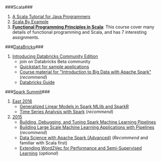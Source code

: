 ###Scala###
1. [A Scala Tutorial for Java Programmers](http://docs.scala-lang.org/tutorials/scala-for-java-programmers.html)
2. [Scala By Example](http://www.scala-lang.org/docu/files/ScalaByExample.pdf)
3. **[Functional Programming Principles in Scala](https://www.coursera.org/course/progfun)**: This course cover many details of functional programming and Scala, and has 7 interesting assignments. 

###[DataBricks](https://databricks.com/)###
1. [Introducing Databricks Community Edition](https://databricks.com/blog/2016/02/17/introducing-databricks-community-edition-apache-spark-for-all.html)
    * join on Databricks Beta community 
    * [Quickstart for sample applications](https://docs.cloud.databricks.com/docs/latest/sample_applications/index.html#Introduction%20(Readme).html)
    * [Course material for "Introduction to Big Data with Apache Spark"](https://docs.cloud.databricks.com/docs/latest/courses/index.html#Introduction%20to%20Big%20Data%20with%20Apache%20Spark%20(CS100-1x)/Introduction%20(README).html)  (_recommend_)
    * [Databricks Guide](https://docs.cloud.databricks.com/docs/latest/databricks_guide/index.html#00%20Welcome%20to%20Databricks.html)

###[Spark Summit](https://spark-summit.org/)###
1. [East 2016](https://spark-summit.org/east-2016/schedule/)
   * [Generalized Linear Models in Spark MLlib and SparkR](https://spark-summit.org/east-2016/events/generalized-linear-models-in-spark-mllib-and-sparkr/)
   * [Time Series Analysis with Spark](https://spark-summit.org/east-2016/events/time-series-analysis-with-spark/) (_recommend_)
2. [2015](https://spark-summit.org/2015/)
   * [Building, Debugging, and Tuning Spark Machine Learning Pipelines](https://spark-summit.org/2015/events/practical-machine-learning-pipelines-with-mllib-2/)
   * [Building Large Scale Machine Learning Applications with Pipelines](https://spark-summit.org/2015/events/building-large-scale-machine-learning-applications-with-pipelines/) (_recommend_)
   * [Data Science with Apache Spark (Advanced)](https://spark-summit.org/2015/events/training-data-science-with-apache-spark-advanced/) (_Recommend_ and familiar with Scala first)
   * [Extending Word2Vec for Performance and Semi-Supervised Learning](https://spark-summit.org/2015/events/extending-word2vec-for-performance-and-semi-supervised-learning/) (_optional_)
   
